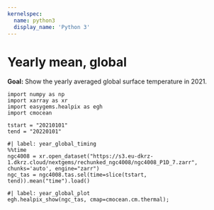```yaml
---
kernelspec:
  name: python3
  display_name: 'Python 3'
---
```


# Yearly mean, global

**Goal:** Show the yearly averaged global surface temperature in 2021.

```{code-cell} python
import numpy as np
import xarray as xr
import easygems.healpix as egh
import cmocean
```

```{code-cell} python
tstart = "20210101"
tend = "20220101"
```

```{code-cell} python
#| label: year_global_timing
%%time
ngc4008 = xr.open_dataset("https://s3.eu-dkrz-1.dkrz.cloud/nextgems/rechunked_ngc4008/ngc4008_P1D_7.zarr", chunks='auto', engine="zarr")
ngc_tas = ngc4008.tas.sel(time=slice(tstart, tend)).mean("time").load()
```

```{code-cell} python
#| label: year_global_plot
egh.healpix_show(ngc_tas, cmap=cmocean.cm.thermal);
```
